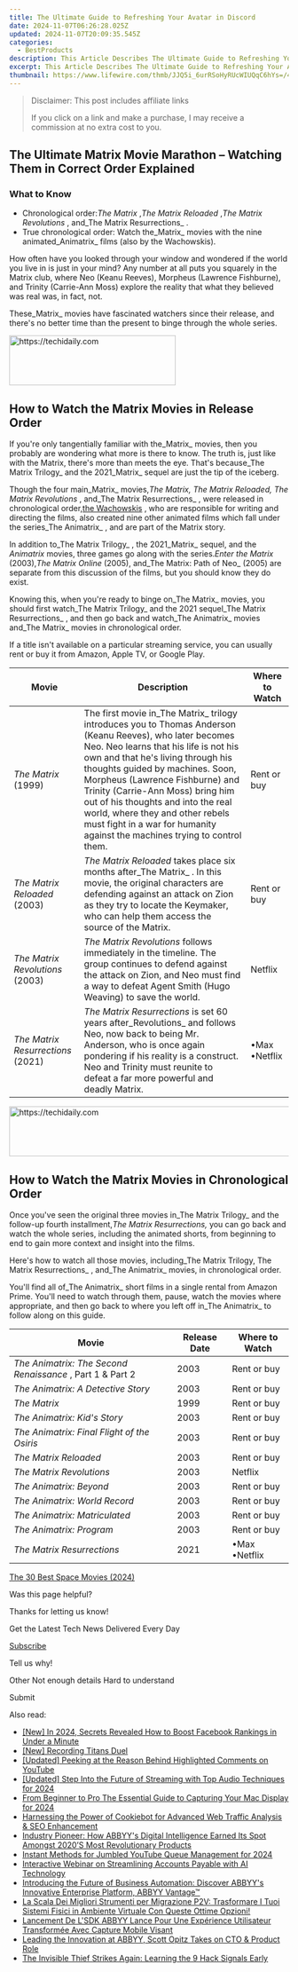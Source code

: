 ```yaml
---
title: The Ultimate Guide to Refreshing Your Avatar in Discord
date: 2024-11-07T06:26:28.025Z
updated: 2024-11-07T20:09:35.545Z
categories:
  - BestProducts
description: This Article Describes The Ultimate Guide to Refreshing Your Avatar in Discord
excerpt: This Article Describes The Ultimate Guide to Refreshing Your Avatar in Discord
thumbnail: https://www.lifewire.com/thmb/JJQ5i_6urRSoHyRUcWIUQqC6hYs=/400x300/filters:no_upscale():max_bytes(150000):strip_icc():format(webp)/DiscordProfileImage5-aedff4a1f42145f3b849fc6608730e95.jpg
---
```


>  Disclaimer: This post includes affiliate links
>
>  If you click on a link and make a purchase, I may receive a commission at no extra cost to you.
>

## The Ultimate Matrix Movie Marathon – Watching Them in Correct Order Explained

### What to Know

* Chronological order:_The Matrix_ ,_The Matrix Reloaded_ ,_The Matrix Revolutions_ , and_The Matrix Resurrections_ .
* True chronological order: Watch the_Matrix_ movies with the nine animated_Animatrix_ films (also by the Wachowskis).

 How often have you looked through your window and wondered if the world you live in is just in your mind? Any number at all puts you squarely in the Matrix club, where Neo (Keanu Reeves), Morpheus (Lawrence Fishburne), and Trinity (Carrie-Ann Moss) explore the reality that what they believed was real was, in fact, not.

 These_Matrix_ movies have fascinated watchers since their release, and there's no better time than the present to binge through the whole series.

<!-- affiliate ads begin -->
<a href="https://25home.pxf.io/c/5597632/2148645/16836" target="_top" id="2148645">
  <img src="//a.impactradius-go.com/display-ad/16836-2148645" border="0" alt="https://techidaily.com" width="300" height="90"/>
</a>
<img height="0" width="0" src="https://25home.pxf.io/i/5597632/2148645/16836" style="position:absolute;visibility:hidden;" border="0" />
<!-- affiliate ads end -->

## How to Watch the Matrix Movies in Release Order

 If you're only tangentially familiar with the_Matrix_ movies, then you probably are wondering what more is there to know. The truth is, just like with the Matrix, there's more than meets the eye. That's because_The Matrix Trilogy_ and the 2021_Matrix_ sequel are just the tip of the iceberg.

 Though the four main_Matrix_ movies,_The Matrix, The Matrix Reloaded, The Matrix Revolutions_ , and_The Matrix Resurrections_ , were released in chronological order,[the Wachowskis](https://en.wikipedia.org/wiki/The%5FWachowskis) , who are responsible for writing and directing the films, also created nine other animated films which fall under the series_The Animatrix_ , and are part of the Matrix story.

 In addition to_The Matrix Trilogy_ , the 2021_Matrix_ sequel, and the _Animatrix_  movies, three games go along with the series._Enter the Matrix_ (2003),_The Matrix Online_ (2005), and_The Matrix: Path of Neo_ (2005) are separate from this discussion of the films, but you should know they do exist.

 Knowing this, when you're ready to binge on_The Matrix_ movies, you should first watch_The Matrix Trilogy_ and the 2021 sequel_The Matrix Resurrections_ , and then go back and watch_The Animatrix_ movies and_The Matrix_ movies in chronological order.

 If a title isn't available on a particular streaming service, you can usually rent or buy it from Amazon, Apple TV, or Google Play.

| **Movie**                         | **Description**                                                                                                                                                                                                                                                                                                                                                                                                                                          | **Where to Watch** |
| --------------------------------- | -------------------------------------------------------------------------------------------------------------------------------------------------------------------------------------------------------------------------------------------------------------------------------------------------------------------------------------------------------------------------------------------------------------------------------------------------------- | ------------------ |
| _The Matrix_ (1999)               | The first movie in_The Matrix_ trilogy introduces you to Thomas Anderson (Keanu Reeves), who later becomes Neo. Neo learns that his life is not his own and that he's living through his thoughts guided by machines. Soon, Morpheus (Lawrence Fishburne) and Trinity (Carrie-Ann Moss) bring him out of his thoughts and into the real world, where they and other rebels must fight in a war for humanity against the machines trying to control them. | Rent or buy        |
| _The Matrix Reloaded_ (2003)      | _The Matrix Reloaded_ takes place six months after_The Matrix_ . In this movie, the original characters are defending against an attack on Zion as they try to locate the Keymaker, who can help them access the source of the Matrix.                                                                                                                                                                                                                   | Rent or buy        |
| _The Matrix Revolutions_ (2003)   | _The Matrix Revolutions_ follows immediately in the timeline. The group continues to defend against the attack on Zion, and Neo must find a way to defeat Agent Smith (Hugo Weaving) to save the world.                                                                                                                                                                                                                                                  | Netflix            |
| _The Matrix Resurrections_ (2021) | _The Matrix Resurrections_ is set 60 years after_Revolutions_ and follows Neo, now back to being Mr. Anderson, who is once again pondering if his reality is a construct. Neo and Trinity must reunite to defeat a far more powerful and deadly Matrix.                                                                                                                                                                                                  | •Max •Netflix      |

<!-- affiliate ads begin -->
<a href="https://aligracehair.sjv.io/c/5597632/2036486/19272" target="_top" id="2036486">
  <img src="//a.impactradius-go.com/display-ad/19272-2036486" border="0" alt="https://techidaily.com" width="728" height="90"/>
</a>
<img height="0" width="0" src="https://aligracehair.sjv.io/i/5597632/2036486/19272" style="position:absolute;visibility:hidden;" border="0" />
<!-- affiliate ads end -->

## How to Watch the Matrix Movies in Chronological Order

 Once you've seen the original three movies in_The Matrix Trilogy_ and the follow-up fourth installment,_The Matrix Resurrections,_ you can go back and watch the whole series, including the animated shorts, from beginning to end to gain more context and insight into the films.

 Here's how to watch all those movies, including_The Matrix Trilogy, The Matrix Resurrections_ , and_The Animatrix_ movies, in chronological order.

 You'll find all of_The Animatrix_ short films in a single rental from Amazon Prime. You'll need to watch through them, pause, watch the movies where appropriate, and then go back to where you left off in_The Animatrix_ to follow along on this guide.

| **Movie**                                                 | **Release Date** | **Where to Watch** |
| --------------------------------------------------------- | ---------------- | ------------------ |
| _The Animatrix: The Second Renaissance_ , Part 1 & Part 2 | 2003             | Rent or buy        |
| _The Animatrix: A Detective Story_                        | 2003             | Rent or buy        |
| _The Matrix_                                              | 1999             | Rent or buy        |
| _The Animatrix: Kid's Story_                              | 2003             | Rent or buy        |
| _The Animatrix: Final Flight of the Osiris_               | 2003             | Rent or buy        |
| _The Matrix Reloaded_                                     | 2003             | Rent or buy        |
| _The Matrix Revolutions_                                  | 2003             | Netflix            |
| _The Animatrix: Beyond_                                   | 2003             | Rent or buy        |
| _The Animatrix: World Record_                             | 2003             | Rent or buy        |
| _The Animatrix: Matriculated_                             | 2003             | Rent or buy        |
| _The Animatrix: Program_                                  | 2003             | Rent or buy        |
| _The Matrix Resurrections_                                | 2021             | •Max •Netflix      |

[The 30 Best Space Movies (2024)](https://www.lifewire.com/best-space-movies-8643967)

Was this page helpful?

Thanks for letting us know!

 Get the Latest Tech News Delivered Every Day

[Subscribe](https://www.lifewire.com/#)

Tell us why!

 Other  Not enough details  Hard to understand

 Submit

<ins class="adsbygoogle"
     style="display:block"
     data-ad-format="autorelaxed"
     data-ad-client="ca-pub-7571918770474297"
     data-ad-slot="1223367746"></ins>

<ins class="adsbygoogle"
     style="display:block"
     data-ad-client="ca-pub-7571918770474297"
     data-ad-slot="8358498916"
     data-ad-format="auto"
     data-full-width-responsive="true"></ins>

<span class="atpl-alsoreadstyle">Also read:</span>
<div><ul>
<li><a href="https://facebook-videos.techidaily.com/new-in-2024-secrets-revealed-how-to-boost-facebook-rankings-in-under-a-minute/"><u>[New] In 2024, Secrets Revealed How to Boost Facebook Rankings in Under a Minute</u></a></li>
<li><a href="https://screen-activity-recording.techidaily.com/new-recording-titans-duel/"><u>[New] Recording Titans Duel</u></a></li>
<li><a href="https://facebook-record-videos.techidaily.com/updated-peeking-at-the-reason-behind-highlighted-comments-on-youtube/"><u>[Updated] Peeking at the Reason Behind Highlighted Comments on YouTube</u></a></li>
<li><a href="https://screen-recording.techidaily.com/updated-step-into-the-future-of-streaming-with-top-audio-techniques-for-2024/"><u>[Updated] Step Into the Future of Streaming with Top Audio Techniques for 2024</u></a></li>
<li><a href="https://video-capture.techidaily.com/from-beginner-to-pro-the-essential-guide-to-capturing-your-mac-display-for-2024/"><u>From Beginner to Pro The Essential Guide to Capturing Your Mac Display for 2024</u></a></li>
<li><a href="https://techtrends.techidaily.com/harnessing-the-power-of-cookiebot-for-advanced-web-traffic-analysis-and-seo-enhancement/"><u>Harnessing the Power of Cookiebot for Advanced Web Traffic Analysis & SEO Enhancement</u></a></li>
<li><a href="https://techtrends.techidaily.com/industry-pioneer-how-abbyys-digital-intelligence-earned-its-spot-amongst-2020s-most-revolutionary-products/"><u>Industry Pioneer: How ABBYY's Digital Intelligence Earned Its Spot Amongst 2020’S Most Revolutionary Products</u></a></li>
<li><a href="https://youtube-web.techidaily.com/nt-methods-for-jumbled-youtube-queue-management-for-2024/"><u>Instant Methods for Jumbled YouTube Queue Management for 2024</u></a></li>
<li><a href="https://techtrends.techidaily.com/interactive-webinar-on-streamlining-accounts-payable-with-ai-technology/"><u>Interactive Webinar on Streamlining Accounts Payable with AI Technology</u></a></li>
<li><a href="https://techtrends.techidaily.com/introducing-the-future-of-business-automation-discover-abbyys-innovative-enterprise-platform-abbyy-vantage/"><u>Introducing the Future of Business Automation: Discover ABBYY's Innovative Enterprise Platform, ABBYY Vantage™</u></a></li>
<li><a href="https://win-bytes.techidaily.com/la-scala-dei-migliori-strumenti-per-migrazione-p2v-trasformare-i-tuoi-sistemi-fisici-in-ambiente-virtuale-con-queste-ottime-opzioni/"><u>La Scala Dei Migliori Strumenti per Migrazione P2V: Trasformare I Tuoi Sistemi Fisici in Ambiente Virtuale Con Queste Ottime Opzioni!</u></a></li>
<li><a href="https://techtrends.techidaily.com/lancement-de-lsdk-abbyy-lance-pour-une-experience-utilisateur-transformee-avec-capture-mobile-visant/"><u>Lancement De L'SDK ABBYY Lance Pour Une Expérience Utilisateur Transformée Avec Capture Mobile Visant</u></a></li>
<li><a href="https://techtrends.techidaily.com/leading-the-innovation-at-abbyy-scott-opitz-takes-on-cto-and-product-role/"><u>Leading the Innovation at ABBYY, Scott Opitz Takes on CTO & Product Role</u></a></li>
<li><a href="https://facebook.techidaily.com/the-invisible-thief-strikes-again-learning-the-9-hack-signals-early/"><u>The Invisible Thief Strikes Again: Learning the 9 Hack Signals Early</u></a></li>
</ul></div>

